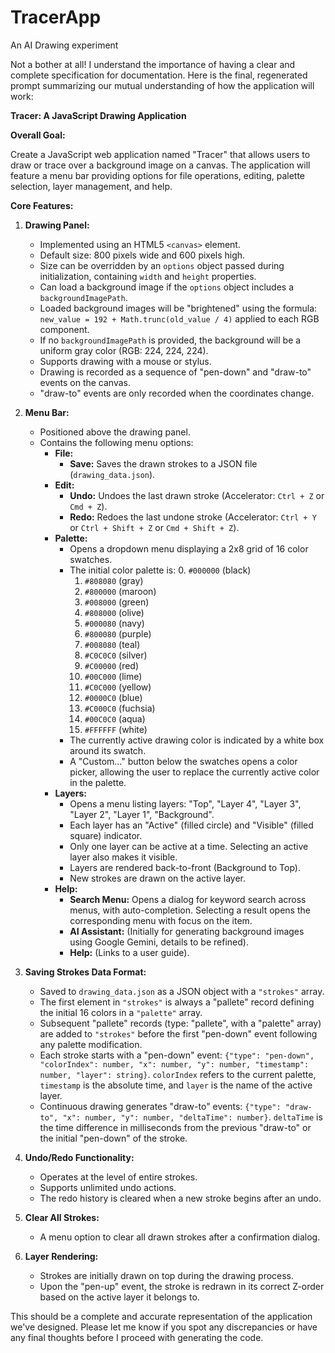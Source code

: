 # TracerApp
An AI Drawing experiment

Not a bother at all! I understand the importance of having a clear and complete specification for documentation. Here is the final, regenerated prompt summarizing our mutual understanding of how the application will work:

**Tracer: A JavaScript Drawing Application**

**Overall Goal:**

Create a JavaScript web application named "Tracer" that allows users to draw or trace over a background image on a canvas. The application will feature a menu bar providing options for file operations, editing, palette selection, layer management, and help.

**Core Features:**

1.  **Drawing Panel:**
    * Implemented using an HTML5 `<canvas>` element.
    * Default size: 800 pixels wide and 600 pixels high.
    * Size can be overridden by an `options` object passed during initialization, containing `width` and `height` properties.
    * Can load a background image if the `options` object includes a `backgroundImagePath`.
    * Loaded background images will be "brightened" using the formula: `new_value = 192 + Math.trunc(old_value / 4)` applied to each RGB component.
    * If no `backgroundImagePath` is provided, the background will be a uniform gray color (RGB: 224, 224, 224).
    * Supports drawing with a mouse or stylus.
    * Drawing is recorded as a sequence of "pen-down" and "draw-to" events on the canvas.
    * "draw-to" events are only recorded when the coordinates change.

2.  **Menu Bar:**
    * Positioned above the drawing panel.
    * Contains the following menu options:
        * **File:**
            * **Save:** Saves the drawn strokes to a JSON file (`drawing_data.json`).
        * **Edit:**
            * **Undo:** Undoes the last drawn stroke (Accelerator: `Ctrl + Z` or `Cmd + Z`).
            * **Redo:** Redoes the last undone stroke (Accelerator: `Ctrl + Y` or `Ctrl + Shift + Z` or `Cmd + Shift + Z`).
        * **Palette:**
            * Opens a dropdown menu displaying a 2x8 grid of 16 color swatches.
            * The initial color palette is:
                0.  `#000000` (black)
                1.  `#808080` (gray)
                2.  `#800000` (maroon)
                3.  `#008000` (green)
                4.  `#808000` (olive)
                5.  `#000080` (navy)
                6.  `#800080` (purple)
                7.  `#008080` (teal)
                8.  `#C0C0C0` (silver)
                9.  `#C00000` (red)
                10. `#00C000` (lime)
                11. `#C0C000` (yellow)
                12. `#0000C0` (blue)
                13. `#C000C0` (fuchsia)
                14. `#00C0C0` (aqua)
                15. `#FFFFFF` (white)
            * The currently active drawing color is indicated by a white box around its swatch.
            * A "Custom..." button below the swatches opens a color picker, allowing the user to replace the currently active color in the palette.
        * **Layers:**
            * Opens a menu listing layers: "Top", "Layer 4", "Layer 3", "Layer 2", "Layer 1", "Background".
            * Each layer has an "Active" (filled circle) and "Visible" (filled square) indicator.
            * Only one layer can be active at a time. Selecting an active layer also makes it visible.
            * Layers are rendered back-to-front (Background to Top).
            * New strokes are drawn on the active layer.
        * **Help:**
            * **Search Menu:** Opens a dialog for keyword search across menus, with auto-completion. Selecting a result opens the corresponding menu with focus on the item.
            * **AI Assistant:** (Initially for generating background images using Google Gemini, details to be refined).
            * **Help:** (Links to a user guide).

3.  **Saving Strokes Data Format:**
    * Saved to `drawing_data.json` as a JSON object with a `"strokes"` array.
    * The first element in `"strokes"` is always a "pallete" record defining the initial 16 colors in a `"palette"` array.
    * Subsequent "pallete" records (type: "pallete", with a "palette" array) are added to `"strokes"` before the first "pen-down" event following any palette modification.
    * Each stroke starts with a "pen-down" event: `{"type": "pen-down", "colorIndex": number, "x": number, "y": number, "timestamp": number, "layer": string}`. `colorIndex` refers to the current palette, `timestamp` is the absolute time, and `layer` is the name of the active layer.
    * Continuous drawing generates "draw-to" events: `{"type": "draw-to", "x": number, "y": number, "deltaTime": number}`. `deltaTime` is the time difference in milliseconds from the previous "draw-to" or the initial "pen-down" of the stroke.

4.  **Undo/Redo Functionality:**
    * Operates at the level of entire strokes.
    * Supports unlimited undo actions.
    * The redo history is cleared when a new stroke begins after an undo.

5.  **Clear All Strokes:**
    * A menu option to clear all drawn strokes after a confirmation dialog.

6.  **Layer Rendering:**
    * Strokes are initially drawn on top during the drawing process.
    * Upon the "pen-up" event, the stroke is redrawn in its correct Z-order based on the active layer it belongs to.

This should be a complete and accurate representation of the application we've designed. Please let me know if you spot any discrepancies or have any final thoughts before I proceed with generating the code.
